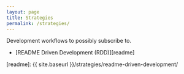 ```yaml
---
layout: page
title: Strategies
permalink: /strategies/
---
```

Development workflows to possibly subscribe to.

* [README Driven Development (RDD)][readme]

[readme]: {{ site.baseurl }}/strategies/readme-driven-development/

